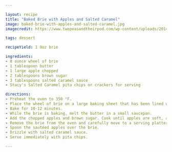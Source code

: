 ```yaml
---

layout: recipe
title: "Baked Brie with Apples and Salted Caramel"
image: baked-brie-with-apples-and-salted-caramel.jpg
imagecredit: https://www.twopeasandtheirpod.com/wp-content/uploads/2014/10/Baked-Brie-with-Apples-and-Salted-Caramel-5.jpg

tags: dessert

recipeYield: 1 8oz brie

ingredients:
- 8 ounce wheel of brie
- 1 tablespoon butter
- 1 large apple chopped
- 2 tablespoons brown sugar
- 3 tablespoons salted caramel sauce
- Stacy's Salted Caramel pita chips or crackers for serving

directions:
- Preheat the oven to 350 °F.
- Place the wheel of brie on a large baking sheet that has been lined with parchment paper.
- Bake for 10-12 minutes.
- While the brie is baking, melt the butter in a small saucepan.
- Add the chopped apples and brown sugar. Cook until apples are soft, about 5 minutes.
- Remove the brie from the oven and carefully move to a serving platter.
- Spoon the sautéed apples over the brie.
- Drizzle with salted caramel sauce.
- Serve immediately with pita chips.

---
```


